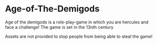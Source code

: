 # Age-of-The-Demigods
Age of the demigods is a role-play-game in which you are hercules and face a challenge! The game is set in the 13nth century

Assets are not provided to stop people from being able to steal the game!
